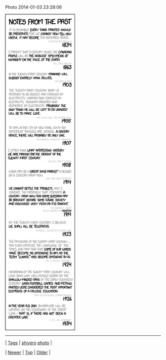 <!--
title: Photo 2014-01-03 23
date: 2020-06-28T15:27:00.228Z
tags: shivers, photo
-->


Photo 2014-01-03 23:28:06

![](72136487821-0.png)

<!--BOTTOM-POST-NAVIGATION-->
---

| [Tags](tags.md) | [shivers](tag-shivers.md) [photo](tag-photo.md) |

| [Newer](72136091691.md) | [Top](index.md) | [Older](72143441927.md) |